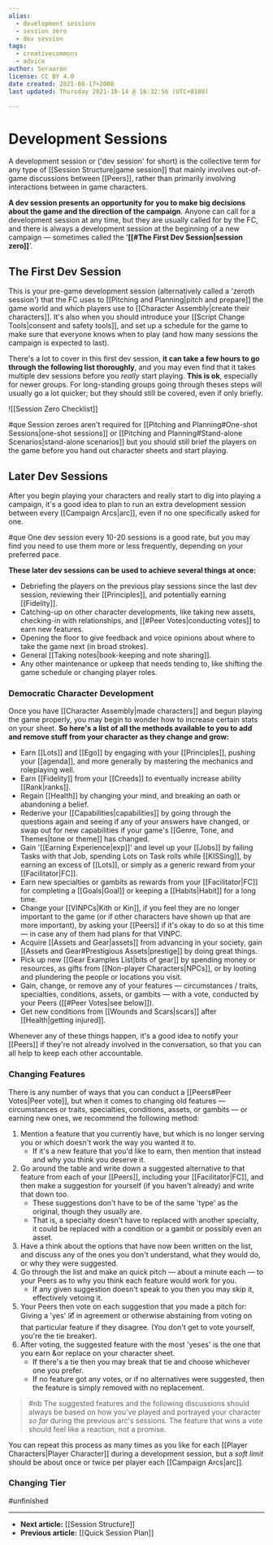 ```yaml
---
alias:
  - development sessions
  - session zero
  - dev session
tags:
  - creativecommons
  - advice
author: Seraaron
license: CC BY 4.0
date created: 2021-08-17+2000
last updated: Thursday 2021-10-14 @ 16:32:56 (UTC+0100)

---
```


# Development Sessions

A development session or ('dev session' for short) is the collective term for any type of [[Session Structure|game session]] that mainly involves out-of-game discussions between [[Peers]], rather than primarily involving interactions between in game characters.

**A dev session presents an opportunity for you to make big decisions about the game and the direction of the campaign**. Anyone can call for a development session at any time, but they are usually called for by the FC, and there is always a development session at the beginning of a new campaign — sometimes called the '**[[#The First Dev Session|session zero]]**'.

## The First Dev Session

This is your pre-game development session (alternatively called a 'zeroth session') that the FC uses to [[Pitching and Planning|pitch and prepare]] the game world and which players use to [[Character Assembly|create their characters]]. It's also when you should introduce your [[Script Change Tools|consent and safety tools]], and set up a schedule for the game to make sure that everyone knows when to play (and how many sessions the campaign is expected to last).

There's a lot to cover in this first dev session, **it can take a few hours to go through the following list thoroughly**, and you may even find that it takes multiple dev sessions before you *really* start playing. **This is ok**, especially for newer groups. For long-standing groups going through theses steps will usually go a lot quicker; but they should still be covered, even if only briefly.

![[Session Zero Checklist]]

#que Session zeroes aren't required for [[Pitching and Planning#One-shot Sessions|one-shot sessions]] or [[Pitching and Planning#Stand-alone Scenarios|stand-alone scenarios]] but you should still brief the players on the game before you hand out character sheets and start playing. 

## Later Dev Sessions

After you begin playing your characters and really start to dig into playing a campaign, it's a good idea to plan to run an extra development session between every [[Campaign Arcs|arc]], even if no one specifically asked for one.

#que One dev session every 10-20 sessions is a good rate, but you may find you need to use them more or less frequently, depending on your preferred pace.

**These later dev sessions can be used to achieve several things at once:**

- Debriefing the players on the previous play sessions since the last dev session, reviewing their [[Principles]], and potentially earning [[Fidelity]].
- Catching-up on other character developments, like taking new assets, checking-in with relationships, and [[#Peer Votes|conducting votes]] to earn new features.
- Opening the floor to give feedback and voice opinions about where to take the game next (in broad strokes).
- General [[Taking notes|book-keeping and note sharing]].
- Any other maintenance or upkeep that needs tending to, like shifting the game schedule or changing player roles.

### Democratic Character Development

Once you have [[Character Assembly|made characters]] and begun playing the game properly, you may begin to wonder how to increase certain stats on your sheet. **So here's a list of all the methods available to you to add and remove stuff from your character as they change and grow:**

- Earn [[Lots]] and [[Ego]] by engaging with your [[Principles]], pushing your [[agenda]],  and more generally by mastering the mechanics and roleplaying well.
- Earn [[Fidelity]] from your [[Creeds]] to eventually increase ability [[Rank|ranks]].
- Regain [[Health]] by changing your mind, and breaking an oath or abandoning a belief.
- Rederive your [[Capabilities|capabilities]] by going through the questions again and seeing if any of your answers have changed, or swap out for new capabilities if your game's [[Genre, Tone, and Themes|tone or theme]] has changed.
- Gain '[[Earning Experience|exp]]' and level up your [[Jobs]] by failing Tasks with that Job, spending Lots on Task rolls while [[KISSing]], by earning an excess of [[Lots]], or simply as a generic reward from your [[Facilitator|FC]].
- Earn new specialties or gambits as rewards from your [[Facilitator|FC]] for completing a [[Goals|Goal]] or keeping a [[Habits|Habit]] for a long time.
- Change your [[VINPCs|Kith or Kin]], if you feel they are no longer important to the game (or if other characters have shown up that are more important), by asking your [[Peers]] if it's okay to do so at this time — in case any of them had plans for that VINPC.
- Acquire [[Assets and Gear|assets]] from advancing in your society, gain [[Assets and Gear#Prestigious Assets|prestige]] by doing great things.
- Pick up new [[Gear Examples List|bits of gear]] by spending money or resources, as gifts from [[Non-player Characters|NPCs]], or by looting and plundering the people or locations you visit.
- Gain, change, or remove any of your features — circumstances / traits, specialties, conditions, assets, or gambits — with a vote, conducted by your Peers ([[#Peer Votes|see below]]). 
- Get new conditions from [[Wounds and Scars|scars]] after [[Health|getting injured]]. 

Whenever any of these things happen, it's a good idea to notify your [[Peers]] if they're not already involved in the conversation, so that you can all help to keep each other accountable.

### Changing Features
There is any number of ways that you can conduct a [[Peers#Peer Votes|Peer vote]], but when it comes to changing old features — circumstances or traits, specialties, conditions, assets, or gambits — or earning new ones, we recommend the following method:

1. Mention a feature that you currently have, but which is no longer serving you or which doesn't work the way you wanted it to.
	- If it's a new feature that you'd like to earn, then mention that instead and why you think you deserve it.
2. Go around the table and write down a suggested alternative to that feature from each of your [[Peers]], including your [[Facilitator|FC]], and then make a suggestion for yourself (if you haven't already) and write that down too. 
	- These suggestions don't have to be of the same 'type' as the original, though they usually are.
	- That is, a specialty doesn't have to replaced with another specialty, it could be replaced with a condition or a gambit or possibly even an asset.
3. Have a think about the options that have now been written on the list, and discuss any of the ones you don't understand, what they would do, or why they were suggested.
4. Go through the list and make an quick pitch — about a minute each — to your Peers as to why you think each feature would work for you.
	- If any given suggestion doesn't speak to you then you may skip it, effectively vetoing it.
4. Your Peers then vote on each suggestion that you made a pitch for: Giving a 'yes' 🗹 in agreement or otherwise abstaining from voting on that particular feature if they disagree. (You don't get to vote yourself, you're the tie breaker).
5. After voting, the suggested feature with the most 'yeses' is the one that you earn &or replace on your character sheet.
	- If there's a tie then you may break that tie and choose whichever one you prefer.
	- If no feature got any votes, or if no alternatives were suggested, then the feature is simply removed with no replacement.

>#nb
>The suggested features and the following discussions should always be based on how you've played and portrayed your character *so far* during the previous arc's sessions. The feature that wins a vote should feel like a reaction, not a promise. 

You can repeat this process as many times as you like for each [[Player Characters|Player Character]] during a development session, but a *soft limit* should be about once or twice per player each [[Campaign Arcs|arc]]. 

### Changing Tier

#unfinished 

---

- **Next article:** [[Session Structure]]
- **Previous article:** [[Quick Session Plan]]